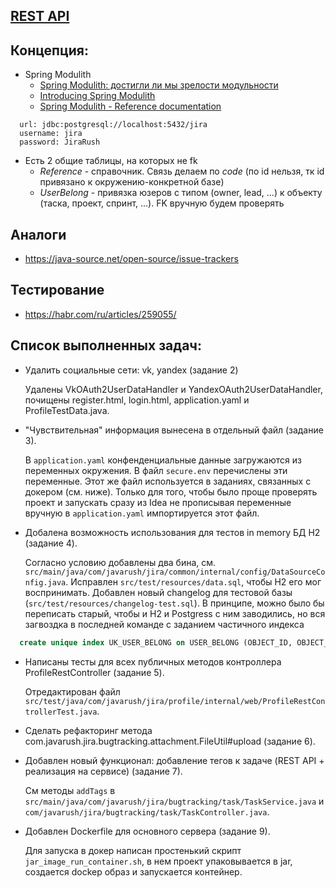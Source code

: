 ## [REST API](http://localhost:8080/doc)

## Концепция:

- Spring Modulith
    - [Spring Modulith: достигли ли мы зрелости модульности](https://habr.com/ru/post/701984/)
    - [Introducing Spring Modulith](https://spring.io/blog/2022/10/21/introducing-spring-modulith)
    - [Spring Modulith - Reference documentation](https://docs.spring.io/spring-modulith/docs/current-SNAPSHOT/reference/html/)

```
  url: jdbc:postgresql://localhost:5432/jira
  username: jira
  password: JiraRush
```

- Есть 2 общие таблицы, на которых не fk
    - _Reference_ - справочник. Связь делаем по _code_ (по id нельзя, тк id привязано к окружению-конкретной базе)
    - _UserBelong_ - привязка юзеров с типом (owner, lead, ...) к объекту (таска, проект, спринт, ...). FK вручную будем
      проверять

## Аналоги

- https://java-source.net/open-source/issue-trackers

## Тестирование

- https://habr.com/ru/articles/259055/

## Список выполненных задач:
- Удалить социальные сети: vk, yandex (задание 2)

  Удалены VkOAuth2UserDataHandler и YandexOAuth2UserDataHandler, почищены register.html, login.html, application.yaml и ProfileTestData.java.

- "Чувствительная" информация вынесена в отдельный файл (задание 3).

  В ```application.yaml``` конфенденциальные данные загружаются из переменных окружения. 
  В файл ```secure.env``` перечислены эти переменные. 
  Этот же файл используется в заданиях, связанных с докером (см. ниже).
  Только для того, чтобы было проще проверять проект и запускать сразу из Idea 
  не прописывая переменные вручную в ```application.yaml``` импортируется этот файл. 

- Добалена возможность использования для тестов in memory БД H2 (задание 4).
  
  Согласно условию добавлены два бина, см. ```src/main/java/com/javarush/jira/common/internal/config/DataSourceConfig.java```.
  Исправлен ```src/test/resources/data.sql```, чтобы H2 его мог воспринимать.
  Добавлен новый changelog для тестовой базы (```src/test/resources/changelog-test.sql```).
  В принципе, можно было бы переписать старый, чтобы и H2 и Postgress с ним заводились, но вся загвоздка в
  последней команде c заданием частичного индекса 
``` sql 
  create unique index UK_USER_BELONG on USER_BELONG (OBJECT_ID, OBJECT_TYPE, USER_ID, USER_TYPE_CODE) where ENDPOINT is null;
```
 
- Написаны тесты для всех публичных методов контроллера ProfileRestController (задание 5).

  Отредактирован файл ```src/test/java/com/javarush/jira/profile/internal/web/ProfileRestControllerTest.java```.

- Сделать рефакторинг метода com.javarush.jira.bugtracking.attachment.FileUtil#upload (задание 6).  

- Добавлен новый функционал: добавление тегов к задаче (REST API + реализация на сервисе) (задание 7).

  См методы ```addTags``` в ```src/main/java/com/javarush/jira/bugtracking/task/TaskService.java``` и 
 ```com/javarush/jira/bugtracking/task/TaskController.java```.

- Добавлен Dockerfile для основного сервера (задание 9).

  Для запуска в докер написан простенький скрипт ```jar_image_run_container.sh```,
  в нем проект упаковывается в jar, создается dockeр образ и запускается контейнер. 
  



  
  
    